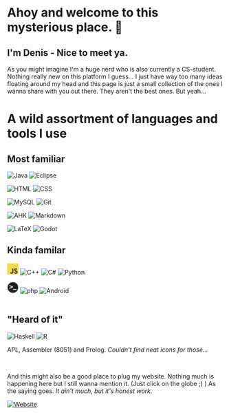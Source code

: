 # Ahoy and welcome to this mysterious place. 👋

## I'm Denis - Nice to meet ya. 

As you might imagine I'm a huge nerd who is also currently a CS-student. Nothing really new on this platform I guess...
I just have way too many ideas floating around my head and this page is just a small collection of the ones I wanna share with you out there. 
They aren't the best ones. But yeah...

# A wild assortment of languages and tools I use


## Most familiar

<p>
  <img alt="Java" width="26px" src="https://upload.wikimedia.org/wikipedia/en/thumb/3/30/Java_programming_language_logo.svg/234px-Java_programming_language_logo.svg.png" />
  <!-- By Source (WP:NFCC#4), Fair use, https://en.wikipedia.org/w/index.php?curid=51298819 -->
  <img alt="Eclipse" height="38px" src="https://upload.wikimedia.org/wikipedia/commons/thumb/d/d0/Eclipse-Luna-Logo.svg/1024px-Eclipse-Luna-Logo.svg.png" />
  <!-- By Eclipse Foundation - http://www.eclipse.org/artwork/, Public Domain, https://commons.wikimedia.org/w/index.php?curid=73373554 -->
</p>

<p>
  <img alt="HTML" height="48px" src="https://upload.wikimedia.org/wikipedia/commons/thumb/6/61/HTML5_logo_and_wordmark.svg/1024px-HTML5_logo_and_wordmark.svg.png" />
  <!-- By W3C, CC BY 3.0, https://commons.wikimedia.org/w/index.php?curid=12736763 -->

  <img alt="CSS" height="48px" src="https://upload.wikimedia.org/wikipedia/commons/thumb/d/d5/CSS3_logo_and_wordmark.svg/800px-CSS3_logo_and_wordmark.svg.png" />
  <!-- By Rudloff - File:CSS3_and_HTML5_badges.svg, CC BY 3.0, https://commons.wikimedia.org/w/index.php?curid=49121103 -->
</p>
<p>
  <img alt="MySQL" height="52px" src="https://upload.wikimedia.org/wikipedia/en/thumb/d/dd/MySQL_logo.svg/1024px-MySQL_logo.svg.png" />
  <!-- By Source, Fair use, https://en.wikipedia.org/w/index.php?curid=67634535 -->
  <img alt="Git" height="36px" src="https://upload.wikimedia.org/wikipedia/commons/thumb/e/e0/Git-logo.svg/1024px-Git-logo.svg.png" />
  <!-- By Jason Long - http://git-scm.com/downloads/logos, CC BY 3.0, https://commons.wikimedia.org/w/index.php?curid=19329352 -->
</p>
<p>
  <img alt="AHK" height="52px" src="https://upload.wikimedia.org/wikipedia/commons/3/36/AutoHotkey_logo.png" />
  <!-- By Chris Mallett - autohotkey.com (Direct link), GPL, https://commons.wikimedia.org/w/index.php?curid=7819328 -->

  <img alt="Markdown" height="52px" src="https://upload.wikimedia.org/wikipedia/commons/thumb/4/48/Markdown-mark.svg/1024px-Markdown-mark.svg.png" />
  <!-- By Dustin Curtis - https://github.com/dcurtis/markdown-mark/tree/master/svg, CC0, https://commons.wikimedia.org/w/index.php?curid=31095459 -->
</p>
<p>
  <img alt="LaTeX" height="52px" src="https://upload.wikimedia.org/wikipedia/commons/thumb/4/45/LaTeX_project_logo_bird.svg/1024px-LaTeX_project_logo_bird.svg.png" />
  <!-- By Jonas Jacek jonas.me, CC BY 4.0, https://commons.wikimedia.org/w/index.php?curid=89012582 -->
  <img alt="Godot" height="52px" src="https://upload.wikimedia.org/wikipedia/commons/thumb/5/5a/Godot_logo.svg/1024px-Godot_logo.svg.png" />
  <!-- By Andrea Calabró - logo.svg (originally godot_logo.svg) in Godot Engine at GitHub, CC BY 3.0, https://commons.wikimedia.org/w/index.php?curid=40939493 -->
</p>


## Kinda familar

<p>
  <img alt="JavaScript" width="26px" src="https://raw.githubusercontent.com/github/explore/80688e429a7d4ef2fca1e82350fe8e3517d3494d/topics/javascript/javascript.png" />
  <img alt="C++" width="26px" src="https://upload.wikimedia.org/wikipedia/commons/thumb/1/18/ISO_C%2B%2B_Logo.svg/800px-ISO_C%2B%2B_Logo.svg.png" />
  <!-- By Jeremy Kratz - https://github.com/isocpp/logos, Public Domain, https://commons.wikimedia.org/w/index.php?curid=62851110 -->
  <img alt="C#" width="26px" src="https://upload.wikimedia.org/wikipedia/commons/thumb/0/0d/C_Sharp_wordmark.svg/1024px-C_Sharp_wordmark.svg.png" />
  <!-- By Jason Groce - https://github.com/dotnet/docs/blob/cb475ed45f881e9462e34764480d3b0ebce85e91/docs/images/hub/csharp.svg, Public Domain, https://commons.wikimedia.org/w/index.php?curid=21111649 -->
  <img alt="Python" height="26px" src="https://upload.wikimedia.org/wikipedia/commons/thumb/f/f8/Python_logo_and_wordmark.svg/1024px-Python_logo_and_wordmark.svg.png" />
  <!-- By ™/®Python Software Foundation - http://www.python.org/community/logos/, GPL, https://commons.wikimedia.org/w/index.php?curid=34991637 -->
</p>

<p>
  <img alt="Terminal" width="26px" src="https://raw.githubusercontent.com/github/explore/80688e429a7d4ef2fca1e82350fe8e3517d3494d/topics/terminal/terminal.png" />
  <img alt="php" height="26px" src="https://upload.wikimedia.org/wikipedia/commons/thumb/2/27/PHP-logo.svg/1024px-PHP-logo.svg.png" />
  <!-- By Colin Viebrock - http://php.net/logos, CC BY-SA 4.0, https://commons.wikimedia.org/w/index.php?curid=9632398 -->
  <img alt="Android" height="26px" src="https://upload.wikimedia.org/wikipedia/commons/thumb/3/31/Android_robot_head.svg/1024px-Android_robot_head.svg.png" /><br/><br/>
  <!-- By Original: GoogleVectorization: Fishbulb - Powered by PogoBox - https://logos.fandom.com/wiki/File:Android2019_robot.svg, CC BY 3.0, https://commons.wikimedia.org/w/index.php?curid=82028561 -->
</p>

## "Heard of it"

<p>
<img alt="Haskell" height="26px" src="https://upload.wikimedia.org/wikipedia/en/thumb/4/4d/Logo_of_the_Haskell_programming_language.svg/1024px-Logo_of_the_Haskell_programming_language.svg.png" />
<!-- By Source (WP:NFCC#4), Fair use, https://en.wikipedia.org/w/index.php?curid=64796495 -->
<img alt="R" height="26px" src="https://upload.wikimedia.org/wikipedia/commons/thumb/1/1b/R_logo.svg/1024px-R_logo.svg.png" />
<!-- By Hadley Wickham and others at RStudio - https://www.r-project.org/logo/, CC BY-SA 4.0, https://commons.wikimedia.org/w/index.php?curid=35599651 -->
</p>

APL, Assembler (8051) and Prolog. *Couldn't find neat icons for those...*

<br/>

And this might also be a good place to plug my website. Nothing much is happening here but I still wanna mention it. (Just click on the globe ;) )
As the saying goes. *It ain't much, but it's honest work.*

<a href="https://denisthiessen.de/">
  <img alt="Website" height="52px" src="https://upload.wikimedia.org/wikipedia/commons/thumb/f/fa/Globe.svg/1024px-Globe.svg.png" />
</a>

<!-- By Augiasstallputzer~commonswiki - Own work, based on shoreline data from GSHHS (&quot;crude&quot; level), a public-domain source., Public Domain, https://commons.wikimedia.org/w/index.php?curid=1055628 -->
